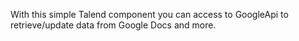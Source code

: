 With this simple Talend component you can access to GoogleApi to retrieve/update data from Google Docs and more.